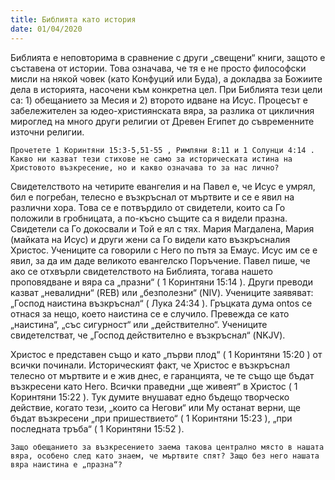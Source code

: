 ```yaml
---
title: Библията като история
date: 01/04/2020
---
```


Библията е неповторима в сравнение с други „свещени“ книги, защото е съставена от истории. Това означава, че тя е не просто философски мисли на някой човек (като Конфуций или Буда), а докладва за Божиите дела в историята, насочени към конкретна цел. При Библията тези цели са: 1) обещанието за Месия и 2) второто идване на Исус. Процесът е забележителен за юдео-християнската вяра, за разлика от цикличния мироглед на много други религии от Древен Египет до съвременните източни религии.

`Прочетете 1 Коринтяни 15:3-5,51-55 , Римляни 8:11 и 1 Солунци 4:14 . Какво ни казват тези стихове не само за историческата истина на Христовото възкресение, но и какво означава то за нас лично?`

Свидетелството на четирите евангелия и на Павел е, че Исус е умрял, бил е погребан, телесно е възкръснал от мъртвите и се е явил на различни хора. Това се е потвърдило от свидетели, които са Го положили в гробницата, а по-късно същите са я видели празна. Свидетели са Го докосвали и Той е ял с тях. Мария Магдалена, Мария (майката на Исус) и други жени са Го видели като възкръсналия Христос. Учениците са говорили с Него по пътя за Емаус. Исус им се е явил, за да им даде великото евангелско Поръчение. Павел пише, че ако се отхвърли свидетелството на Библията, тогава нашето проповядване и вяра са „празни“ ( 1 Коринтяни 15:14 ). Други преводи казват „невалидни“ (REB) или „безполезни“ (NIV). Учениците заявяват: „Господ наистина възкръснал“ ( Лука 24:34 ). Гръцката дума ontos се отнася за нещо, което наистина се е случило. Превежда се като „наистина“, „със сигурност“ или „действително“. Учениците свидетелстват, че „Господ действително е възкръснал“ (NKJV).

Христос е представен също и като „първи плод“ ( 1 Коринтяни 15:20 ) от всички починали. Историческият факт, че Христос е възкръснал телесно от мъртвите и е жив днес, е гаранцията, че те също ще бъдат възкресени като Него. Всички праведни „ще живеят“ в Христос ( 1 Коринтяни 15:22 ). Тук думите внушават едно бъдещо творческо действие, когато тези, „които са Негови“ или Му останат верни, ще бъдат възкресени „при пришествието“ ( 1 Коринтяни 15:23 ), „при последната тръба“ ( 1 Коринтяни 15:52 ).

`Защо обещанието за възкресението заема такова централно място в нашата вяра, особено след като знаем, че мъртвите спят? Защо без него нашата вяра наистина е „празна“?`